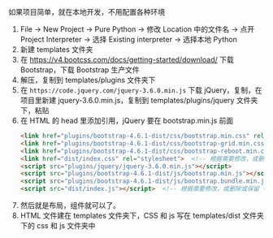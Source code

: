 
如果项目简单，就在本地开发，不用配置各种环境   

1. File -> New Project -> Pure Python -> 修改 Location 中的文件名 -> 点开 Project Interpreter -> 选择 Existing interpreter -> 选择本地 Python    
2. 新建 templates 文件夹    
3. 在 https://v4.bootcss.com/docs/getting-started/download/ 下载 Bootstrap，下载 Bootstrap 生产文件   
4. 解压，复制到 templates/plugins 文件夹下      
5. 在 `https://code.jquery.com/jquery-3.6.0.min.js` 下载 jQuery，复制，在项目里新建 jquery-3.6.0.min.js，复制到 templates/plugins/jquery 文件夹下，粘贴   
6. 在 HTML 的 head 里添加引用，jQuery 要在 bootstrap.min.js 前面   
    ```html
    <link href="plugins/bootstrap-4.6.1-dist/css/bootstrap.min.css" rel="stylesheet">
    <link href="plugins/bootstrap-4.6.1-dist/css/bootstrap-grid.min.css" rel="stylesheet">
    <link href="plugins/bootstrap-4.6.1-dist/css/bootstrap-reboot.min.css">
    <link href="dist/index.css" rel="stylesheet">  <!-- 根据需要修改，或删除或保留 -->
    <script src="plugins/jquery/jquery-3.6.0.min.js"></script>
    <script src="plugins/bootstrap-4.6.1-dist/js/bootstrap.min.js"></script>
    <script src="plugins/bootstrap-4.6.1-dist/js/bootstrap.bundle.min.js"></script>
    <script src="dist/index.js"></script>  <!-- 根据需要修改，或删除或保留 -->
    ```
7. 然后就是布局，组件就可以了。   
8. HTML 文件建在 templates 文件夹下，CSS 和 js 写在 templates/dist 文件夹下的 css 和 js 文件夹中    
